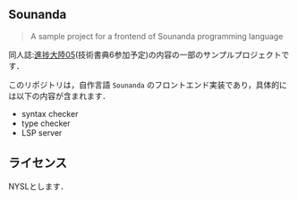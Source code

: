 Sounanda
-

> A sample project for a frontend of Sounanda programming language

同人誌:[進捗大陸05](https://shinchoku-tairiku.github.io/web/#shinchoku_tairiku_05)(技術書典6参加予定)の内容の一部のサンプルプロジェクトです．

このリポジトリは，自作言語 `Sounanda` のフロントエンド実装であり，具体的には以下の内容が含まれます．

- syntax checker
- type checker
- LSP server

ライセンス
--

NYSLとします．
